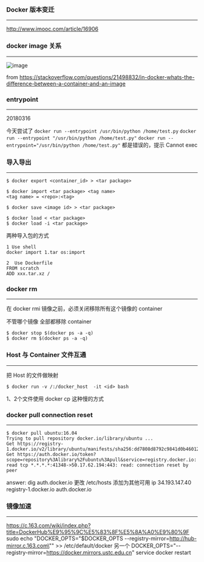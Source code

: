 ### Docker 版本变迁
---
http://www.imooc.com/article/16906


### docker image 关系
---

![image](https://i.stack.imgur.com/vGuay.png)


from https://stackoverflow.com/questions/21498832/in-docker-whats-the-difference-between-a-container-and-an-image

### entrypoint
---
20180316

今天尝试了 
`docker run --entrypoint /usr/bin/python /home/test.py` 
`docker run --entrypoint "/usr/bin/python /home/test.py"`
`docker run --entrypoint="/usr/bin/python /home/test.py"`
都是错误的，提示 Cannot exec 


### 导入导出
---
```shell
$ docker export <container_id> > <tar package>

$ docker import <tar package> <tag name>
<tag name> = <repo>:<tag>
```

```shell
$ docker save <image id> > <tar package>

$ docker load < <tar package>
$ docker load -i <tar package>
```

两种导入包的方式
```
1 Use shell 
docker import 1.tar os:import

2  Use Dockerfile
FROM scratch 
ADD xxx.tar.xz /
```

### docker rm
---
在 docker rmi 镜像之前，必须关闭移除所有这个镜像的 container

不管哪个镜像 全部都移除 container
```shell
$ docker stop $(docker ps -a -q)
$ docker rm $(docker ps -a -q)
```


### Host 与 Container 文件互通
---
把 Host 的文件做映射

```shell
$ docker run -v /:/docker_host  -it <id> bash
```
1、2个文件使用 docker cp 这种慢的方式



### docker pull connection reset
---
```shell
$ docker pull ubuntu:16.04
Trying to pull repository docker.io/library/ubuntu ... 
Get https://registry-1.docker.io/v2/library/ubuntu/manifests/sha256:dd7808d8792c9841d0b460122f1acf0a2dd1f56404f8d1e56298048885e45535: Get https://auth.docker.io/token?scope=repository%3Alibrary%2Fubuntu%3Apull&service=registry.docker.io: read tcp *.*.*.*:41348->50.17.62.194:443: read: connection reset by peer
```
answer:
dig auth.docker.io
更改 /etc/hosts 添加为其他可用 ip
34.193.147.40 registry-1.docker.io auth.docker.io

### 镜像加速
---
https://c.163.com/wiki/index.php?title=DockerHub%E9%95%9C%E5%83%8F%E5%8A%A0%E9%80%9F
sudo echo "DOCKER_OPTS=\"\$DOCKER_OPTS --registry-mirror=http://hub-mirror.c.163.com\"" >> /etc/default/docker
另一个 DOCKER_OPTS="--registry-mirror=https://docker.mirrors.ustc.edu.cn"
service docker restart

